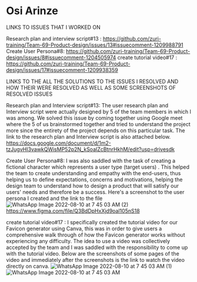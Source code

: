 # Osi Arinze
LINKS TO ISSUES THAT I WORKED ON

Research plan and interview script#13 : https://github.com/zuri-training/Team-69-Product-design/issues/13#issuecomment-1209988791
Create User Persona#8: https://github.com/zuri-training/Team-69-Product-design/issues/8#issuecomment-1204505974
create tutorial video#17 : https://github.com/zuri-training/Team-69-Product-design/issues/17#issuecomment-1209938359


LINKS TO THE ALL THE SOLUTIONS TO THE ISSUES I RESOLVED AND HOW THEIR WERE RESOLVED AS WELL AS SOME SCREENSHOTS OF RESOLVED ISSUES

Research plan and Interview script#13:  The user research plan and Interview script were actually designed by 5 of the team members in which I was among. We solved this issue by coming together using Google meet where the 5 of us brainstormed together and tried to understand the project more since the entirety of the project depends on this particular task. The link to the research plan and Interview script is also attached below.
https://docs.google.com/document/d/1m2-tzJugvHI3vawkQWisMP52p2N_kSoaIZcBtnrHkhM/edit?usp=drivesdk


Create User Persona#8:  I was also saddled with the task of creating a fictional character which  represents a user type (target users) . This helped the team  to create understanding and empathy with the end-users, thus helping us to define expectations, concerns and motivations, helping the design team to understand how to design a product that will satisfy our users' needs and therefore be a success. 
Here's a screenshot to the user persona I created and the link to the file
![WhatsApp Image 2022-08-10 at 7 45 03 AM (2)](https://user-images.githubusercontent.com/105232462/183836556-f91f021c-a626-4fd5-a18e-93cae5a7380e.jpeg)
https://www.figma.com/file/Q3BdDpHxXjd9oal105nS18


create tutorial video#17 : I specifically created the tutorial video for our Favicon generator using Canva, this was in order to give users a comprehensive walk through of how the Favicon generator works without experiencing any difficulty. The idea to use a video was collectively accepted by the team and I was saddled with the responsibility to come up with the tutorial video.  Below are the screenshots of some pages of the video and immediately after the screenshots is the  link to watch the video directly on canva.
![WhatsApp Image 2022-08-10 at 7 45 03 AM (1)](https://user-images.githubusercontent.com/105232462/183837462-7d0267bb-64fd-451b-867f-ca886c2dac48.jpeg)
![WhatsApp Image 2022-08-10 at 7 45 03 AM](https://user-images.githubusercontent.com/105232462/183837470-b229ded4-409a-4a31-ad2b-6eae5b5359db.jpeg)


